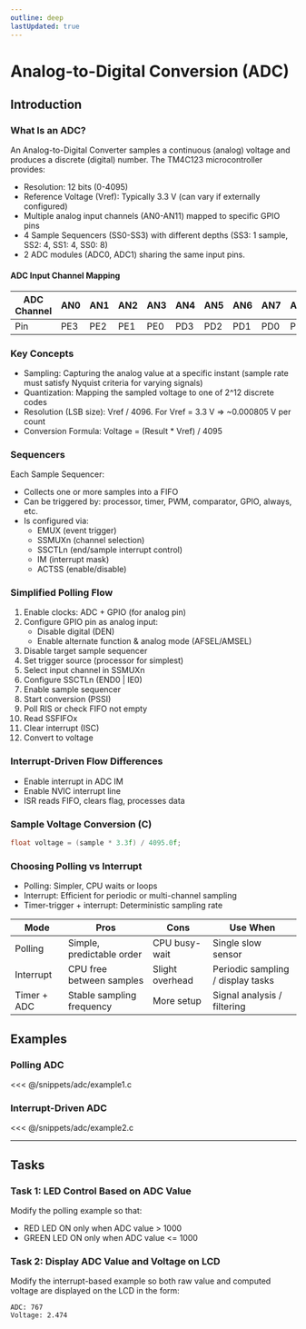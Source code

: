 ```yaml
---
outline: deep
lastUpdated: true
---
```



# Analog-to-Digital Conversion (ADC)


## Introduction

### What Is an ADC?
An Analog-to-Digital Converter samples a continuous (analog) voltage and produces a discrete (digital) number. The TM4C123 microcontroller provides:
- Resolution: 12 bits (0-4095)
- Reference Voltage (Vref): Typically 3.3 V (can vary if externally configured)
- Multiple analog input channels (AN0-AN11) mapped to specific GPIO pins
- 4 Sample Sequencers (SS0-SS3) with different depths (SS3: 1 sample, SS2: 4, SS1: 4, SS0: 8)
- 2 ADC modules (ADC0, ADC1) sharing the same input pins.

#### ADC Input Channel Mapping

| ADC Channel | AN0 | AN1 | AN2 | AN3 | AN4 | AN5 | AN6 | AN7 | AN8 | AN9 | AN10 | AN11 |
|-------------|-----|-----|-----|-----|-----|-----|-----|-----|-----|-----|------|------|
| Pin         | PE3 | PE2 | PE1 | PE0 | PD3 | PD2 | PD1 | PD0 | PE5 | PE4 | PB4  | PB5  |



### Key Concepts
- Sampling: Capturing the analog value at a specific instant (sample rate must satisfy Nyquist criteria for varying signals)
- Quantization: Mapping the sampled voltage to one of 2^12 discrete codes
- Resolution (LSB size): Vref / 4096. For Vref = 3.3 V ⇒ ~0.000805 V per count
- Conversion Formula: Voltage = (Result * Vref) / 4095

### Sequencers
Each Sample Sequencer:
- Collects one or more samples into a FIFO
- Can be triggered by: processor, timer, PWM, comparator, GPIO, always, etc.
- Is configured via:
  - EMUX (event trigger)
  - SSMUXn (channel selection)
  - SSCTLn (end/sample interrupt control)
  - IM (interrupt mask)
  - ACTSS (enable/disable)


### Simplified Polling Flow
1. Enable clocks: ADC + GPIO (for analog pin)
2. Configure GPIO pin as analog input:
   - Disable digital (DEN)
   - Enable alternate function & analog mode (AFSEL/AMSEL)
3. Disable target sample sequencer
4. Set trigger source (processor for simplest)
5. Select input channel in SSMUXn
6. Configure SSCTLn (END0 | IE0)
7. Enable sample sequencer
8. Start conversion (PSSI)
9. Poll RIS or check FIFO not empty
10. Read SSFIFOx
11. Clear interrupt (ISC)
12. Convert to voltage

### Interrupt-Driven Flow Differences
- Enable interrupt in ADC IM
- Enable NVIC interrupt line
- ISR reads FIFO, clears flag, processes data


### Sample Voltage Conversion (C)
```c
float voltage = (sample * 3.3f) / 4095.0f;
```

### Choosing Polling vs Interrupt
- Polling: Simpler, CPU waits or loops
- Interrupt: Efficient for periodic or multi-channel sampling
- Timer-trigger + interrupt: Deterministic sampling rate

| Mode          | Pros                       | Cons                     | Use When                          |
|---------------|----------------------------|--------------------------|-----------------------------------|
| Polling       | Simple, predictable order  | CPU busy-wait            | Single slow sensor                |
| Interrupt     | CPU free between samples   | Slight overhead          | Periodic sampling / display tasks |
| Timer + ADC   | Stable sampling frequency  | More setup               | Signal analysis / filtering       |



## Examples

### Polling ADC
<<< @/snippets/adc/example1.c

### Interrupt-Driven ADC
<<< @/snippets/adc/example2.c

---

## Tasks

### Task 1: LED Control Based on ADC Value
Modify the polling example so that:
   - RED LED ON only when ADC value > 1000
   - GREEN LED ON only when ADC value <= 1000

### Task 2: Display ADC Value and Voltage on LCD
Modify the interrupt-based example so both raw value and computed voltage are displayed on the LCD in the form:
```
ADC: 767
Voltage: 2.474
```